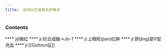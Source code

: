 ```yaml
---
title:  如何记忆皮肌炎的特点
--- 
```


### Contents
**** jiji微红
**** ji:抗合成酶→Jo-1
**** ji:上眼睑(jian)红肿
**** ji:颈(jing)部V型充血
**** ji:[[Gottron征]]

